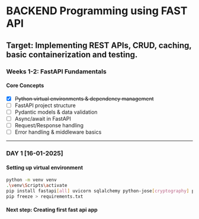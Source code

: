 # BACKEND Programming using FAST API

## Target: Implementing REST APIs, CRUD, caching, basic containerization and testing.

### Weeks 1-2: FastAPI Fundamentals
#### Core Concepts
- [X] ~~Python virtual environments & dependency management~~
- [ ] FastAPI project structure
- [ ] Pydantic models & data validation
- [ ] Async/await in FastAPI
- [ ] Request/Response handling
- [ ] Error handling & middleware basics
---
### DAY 1 [16-01-2025]

#### Setting up virtual environment
```bash
python -m venv venv
.\venv\Scripts\activate
pip install fastapi[all] uvicorn sqlalchemy python-jose[cryptography] passlib[bcrypt]
pip freeze > requirements.txt
```

#### Next step: Creating first fast api app

